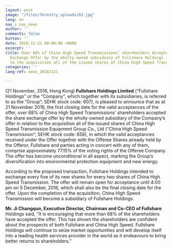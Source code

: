 ```yaml
---
layout: post
image: "/files/forestry_uploads/03.jpg"
lang: en
nav_: nav_news
author: ''
comments: false
button: ''
date: 2016-11-21 00:00:00 +0800
excerpt: ''
title: Over 68% of China High Speed Transmissions’ shareholders Accepted the Share
  Exchange Offer by the wholly-owned subsidiary of Fullshare Holdings in relation
  to the acquisition all of the issued shares of China High Speed Transmission
categories: ''
lang-ref: news_20161121

---
```

(21 November, 2016, Hong Kong) **Fullshare Holdings Limited** (“Fullshare Holdings” or the “Company”, which together with its subsidiaries, is referred to as the “Group”; SEHK stock code: 607), is pleased to announce that as at 21 November 2016, the first closing date for the valid acceptances of the offer, over 68% of China High Speed Transmissions’ shareholders accepted the share exchange offer by the wholly-owned subsidiary of the Company’s offer in relation to the acquisition all of the issued shares of China High Speed Transmission Equipment Group Co., Ltd (“China High Speed Transmission”; SEHK stock code: 658), in which the valid acceptances received under the Offer together with the Offeree Shares already held by the Offeror, Fullshare and parties acting in concert with any of them, comprise approximately 77.15% of the voting rights of the Offeree Company. The offer has become unconditional in all aspect, marking the Group’s diversification into environmental protection equipment and new energy.

According to the proposed transaction, Fullshare Holdings intended to exchange every five of its new shares for every two shares of China High Speed Transmission. The offer will remain open for acceptance until 4:00 pm on 5 December, 2016, which shall also be the final closing date for the offer. Upon the completion of the acquisition, China High Speed Transmission will become a subsidiary of Fullshare Holdings.

**Mr. Ji Changqun, Executive Director, Chairman and Co-CEO of Fullshare** Holdings said, “It is encouraging that more than 68% of the shareholders have accepted the offer. This has shown the shareholders are confident about the prospects of both Fullshare and China High Speed. Fullshare Holdings will continue to seize market opportunities and will develop itself into a leading health services provider in the world as it endeavours to bring better returns to shareholders.”